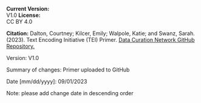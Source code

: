 **Current Version:**  
V1.0
**License:**  
CC BY 4.0

**Citation:**
Dalton, Courtney; Kilcer, Emily; Walpole, Katie; and Swanz, Sarah. (2023). Text Encoding Initiative (TEI) Primer. [Data Curation Network GitHub Repository.](https://github.com/DataCurationNetwork/data-primers)


Version:
V1.0

Summary of changes: Primer uploaded to GitHub

Date [mm/dd/yyyy]: 09/01/2023

Note: please add change date in descending order